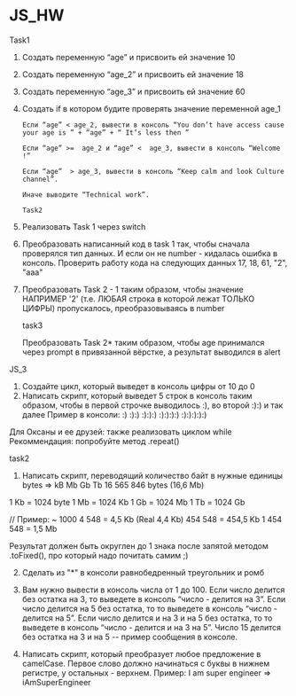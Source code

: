 # JS_HW

Task1

1.  Создать переменную “age” и присвоить ей значение 10

2.  Создать переменную “age_2” и присвоить ей значение 18

3.  Создать переменную “age_3” и присвоить ей значение 60

4.  Создать if в котором будите проверять значение переменной age_1

        Если “age” < age_2, вывести в консоль “You don’t have access cause your age is ” + “age” + “ It’s less then ”

        Если “age” >=  age_2 и “age” <  age_3, вывести в консоль “Welcome  !”

        Если “age”  > age_3, вывести в консоль “Keep calm and look Culture channel”.

        Иначе выводите “Technical work”.

        Task2

1. Реализовать Task 1 через switch

2. Преобразовать написанный код в task 1 так, чтобы сначала проверялся тип данных.
    И если он не number - кидалась ошибка в консоль.
    Проверить работу кода на следующих данных 17, 18, 61, "2", "aaa"

3. Преобразовать Task 2 - 1 таким образом, чтобы значение НАПРИМЕР '2' (т.е. ЛЮБАЯ строка в которой лежат ТОЛЬКО ЦИФРЫ) пропускалось,
    преобразовываясь в number

    task3

    Преобразовать Task 2* таким образом, чтобы age принимался через prompt в привязанной вёрстке, а результат выводился в alert

JS_3

1. Создайте цикл, который выведет в консоль цифры от 10 до 0
2. Написать скрипт, который выведет 5 строк в консоль таким образом, чтобы в первой строчке выводилось :), во второй :):) и так далее
  Пример в консоли:
  :)
  :):)
  :):):)
  :):):):)
  :):):):):)

  Для Оксаны и ее друзей: также реализовать циклом while
  Рекоммендация: попробуйте метод .repeat()

task2

1. Написать скрипт, переводящий количество байт в нужные единицы
  bytes => kB Mb Gb Tb
  16 565 846 bytes (16,6 Mb)

  1 Kb = 1024 byte
  1 Mb = 1024 Kb
  1 Gb = 1024 Mb
  1 Tb = 1024 Gb

  // Пример: ~ 1000
  4 548 = 4,5 Kb (Real 4,4 Kb)
  454 548 = 454,5 Kb
  1 454 548 = 1,5 Mb

  Результат должен быть округлен до 1 знака после запятой методом .toFixed(), про который надо почитать самим ;)

2. Сделать из "*" в консоли равнобедренный треугольник и ромб

3.  Вам нужно вывести в консоль числа от 1 до 100.
    Если число делится без остатка на 3, то выведете в консоль “число - делится на 3”.
    Если число делится на 5 без остатка, то то выведете в консоль “число - делится на 5”.
    Если число делится и на 3 и на 5 без остатка, то то выведете в консоль “число - делится и на 3 на 5”.
    Число 15 делится без остатка на 3 и на 5 -- пример сообщения в консоле.

4. Написать скрипт, который преобразует любое предложение в camelCase. Первое слово должно начинаться с буквы в нижнем регистре, 
  у остальных -  верхнем. Пример: I am super engineer => iAmSuperEngineer

